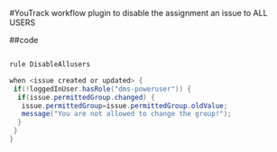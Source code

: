 #YouTrack workflow plugin to disable the assignment an issue to ALL USERS

##code

```java

rule DisableAllusers

when <issue created or updated> {
 if(!loggedInUser.hasRole("dms-poweruser")) {
  if(issue.permittedGroup.changed) {
   issue.permittedGroup=issue.permittedGroup.oldValue;
   message("You are not allowed to change the group!");
  }
 }
}

```

